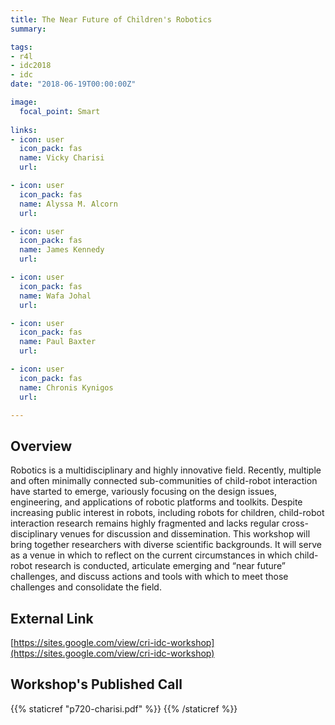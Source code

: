 ```yaml
---
title: The Near Future of Children's Robotics
summary: 

tags:
- r4l
- idc2018
- idc
date: "2018-06-19T00:00:00Z"

image:
  focal_point: Smart
  
links:
- icon: user
  icon_pack: fas
  name: Vicky Charisi
  url: 

- icon: user
  icon_pack: fas
  name: Alyssa M. Alcorn
  url:

- icon: user
  icon_pack: fas
  name: James Kennedy
  url:

- icon: user
  icon_pack: fas
  name: Wafa Johal
  url:

- icon: user
  icon_pack: fas
  name: Paul Baxter
  url: 

- icon: user
  icon_pack: fas
  name: Chronis Kynigos
  url: 

---
```

## Overview

Robotics is a multidisciplinary and highly innovative field. Recently, multiple and often minimally connected sub-communities of child-robot interaction have started to emerge, variously focusing on the design issues, engineering, and applications of robotic platforms and toolkits. Despite increasing public interest in robots, including robots for children, child-robot interaction research remains highly fragmented and lacks regular cross-disciplinary venues for discussion and dissemination. This workshop will bring together researchers with diverse scientific backgrounds. It will serve as a venue in which to reflect on the current circumstances in which child-robot research is conducted, articulate emerging and “near future” challenges, and discuss actions and tools with which to meet those challenges and consolidate the field.

## External Link

[https://sites.google.com/view/cri-idc-workshop](https://sites.google.com/view/cri-idc-workshop)

## Workshop's Published Call

{{% staticref "p720-charisi.pdf" %}} {{% /staticref %}}